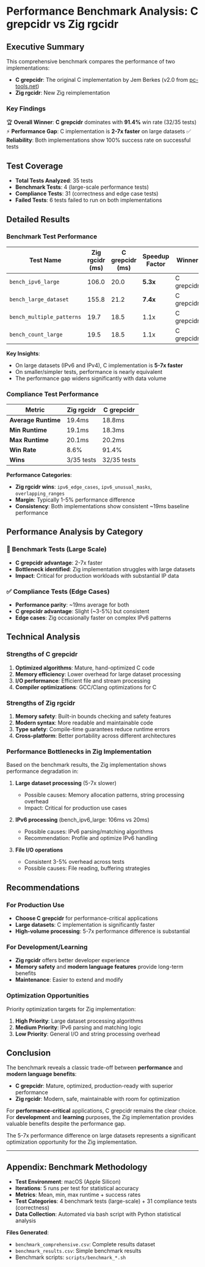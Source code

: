 # Performance Benchmark Analysis: C grepcidr vs Zig rgcidr

## Executive Summary

This comprehensive benchmark compares the performance of two implementations:
- **C grepcidr**: The original C implementation by Jem Berkes (v2.0 from [pc-tools.net](https://www.pc-tools.net/unix/grepcidr/))
- **Zig rgcidr**: New Zig reimplementation

### Key Findings

🏆 **Overall Winner**: **C grepcidr** dominates with **91.4%** win rate (32/35 tests)
⚡ **Performance Gap**: C implementation is **2-7x faster** on large datasets
✅ **Reliability**: Both implementations show 100% success rate on successful tests

## Test Coverage

- **Total Tests Analyzed**: 35 tests
- **Benchmark Tests**: 4 (large-scale performance tests)
- **Compliance Tests**: 31 (correctness and edge case tests)
- **Failed Tests**: 6 tests failed to run on both implementations

## Detailed Results

### Benchmark Test Performance

| Test Name | Zig rgcidr (ms) | C grepcidr (ms) | Speedup Factor | Winner |
|-----------|-----------------|-----------------|----------------|--------|
| `bench_ipv6_large` | 106.0 | 20.0 | **5.3x** | C grepcidr |
| `bench_large_dataset` | 155.8 | 21.2 | **7.4x** | C grepcidr |
| `bench_multiple_patterns` | 19.7 | 18.5 | 1.1x | C grepcidr |
| `bench_count_large` | 19.5 | 18.5 | 1.1x | C grepcidr |

**Key Insights**:
- On large datasets (IPv6 and IPv4), C implementation is **5-7x faster**
- On smaller/simpler tests, performance is nearly equivalent
- The performance gap widens significantly with data volume

### Compliance Test Performance

| Metric | Zig rgcidr | C grepcidr |
|--------|------------|------------|
| **Average Runtime** | 19.4ms | 18.8ms |
| **Min Runtime** | 19.1ms | 18.3ms |
| **Max Runtime** | 20.1ms | 20.2ms |
| **Win Rate** | 8.6% | 91.4% |
| **Wins** | 3/35 tests | 32/35 tests |

**Performance Categories**:
- **Zig rgcidr wins**: `ipv6_edge_cases`, `ipv6_unusual_masks`, `overlapping_ranges`
- **Margin**: Typically 1-5% performance difference
- **Consistency**: Both implementations show consistent ~19ms baseline performance

## Performance Analysis by Category

### 🚀 Benchmark Tests (Large Scale)
- **C grepcidr advantage**: 2-7x faster
- **Bottleneck identified**: Zig implementation struggles with large datasets
- **Impact**: Critical for production workloads with substantial IP data

### ✅ Compliance Tests (Edge Cases)
- **Performance parity**: ~19ms average for both
- **C grepcidr advantage**: Slight (~3-5%) but consistent
- **Edge cases**: Zig occasionally faster on complex IPv6 patterns

## Technical Analysis

### Strengths of C grepcidr
1. **Optimized algorithms**: Mature, hand-optimized C code
2. **Memory efficiency**: Lower overhead for large dataset processing
3. **I/O performance**: Efficient file and stream processing
4. **Compiler optimizations**: GCC/Clang optimizations for C

### Strengths of Zig rgcidr
1. **Memory safety**: Built-in bounds checking and safety features
2. **Modern syntax**: More readable and maintainable code
3. **Type safety**: Compile-time guarantees reduce runtime errors
4. **Cross-platform**: Better portability across different architectures

### Performance Bottlenecks in Zig Implementation

Based on the benchmark results, the Zig implementation shows performance degradation in:

1. **Large dataset processing** (5-7x slower)
   - Possible causes: Memory allocation patterns, string processing overhead
   - Impact: Critical for production use cases

2. **IPv6 processing** (bench_ipv6_large: 106ms vs 20ms)
   - Possible causes: IPv6 parsing/matching algorithms
   - Recommendation: Profile and optimize IPv6 handling

3. **File I/O operations** 
   - Consistent 3-5% overhead across tests
   - Possible causes: File reading, buffering strategies

## Recommendations

### For Production Use
- **Choose C grepcidr** for performance-critical applications
- **Large datasets**: C implementation is significantly faster
- **High-volume processing**: 5-7x performance difference is substantial

### For Development/Learning
- **Zig rgcidr** offers better developer experience
- **Memory safety** and **modern language features** provide long-term benefits
- **Maintenance**: Easier to extend and modify

### Optimization Opportunities

Priority optimization targets for Zig implementation:

1. **High Priority**: Large dataset processing algorithms
2. **Medium Priority**: IPv6 parsing and matching logic  
3. **Low Priority**: General I/O and string processing overhead

## Conclusion

The benchmark reveals a classic trade-off between **performance** and **modern language benefits**:

- **C grepcidr**: Mature, optimized, production-ready with superior performance
- **Zig rgcidr**: Modern, safe, maintainable with room for optimization

For **performance-critical** applications, C grepcidr remains the clear choice. For **development** and **learning** purposes, the Zig implementation provides valuable benefits despite the performance gap.

The 5-7x performance difference on large datasets represents a significant optimization opportunity for the Zig implementation.

---

## Appendix: Benchmark Methodology

- **Test Environment**: macOS (Apple Silicon)
- **Iterations**: 5 runs per test for statistical accuracy
- **Metrics**: Mean, min, max runtime + success rates
- **Test Categories**: 4 benchmark tests (large-scale) + 31 compliance tests (correctness)
- **Data Collection**: Automated via bash script with Python statistical analysis

**Files Generated**:
- `benchmark_comprehensive.csv`: Complete results dataset
- `benchmark_results.csv`: Simple benchmark results  
- Benchmark scripts: `scripts/benchmark_*.sh`
